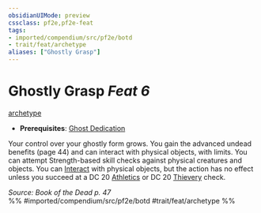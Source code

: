 ```yaml
---
obsidianUIMode: preview
cssclass: pf2e,pf2e-feat
tags:
- imported/compendium/src/pf2e/botd
- trait/feat/archetype
aliases: ["Ghostly Grasp"]
---
```

# Ghostly Grasp  *Feat 6*  
[archetype](archetype.md)  

- **Prerequisites**: [Ghost Dedication](ghost-dedication-botd.md)

Your control over your ghostly form grows. You gain the advanced undead benefits (page 44) and can interact with physical objects, with limits. You can attempt Strength-based skill checks against physical creatures and objects. You can [Interact](interact.md) with physical objects, but the action has no effect unless you succeed at a DC 20 [Athletics](../skills.md#Athletics) or DC 20 [Thievery](../skills.md#Thievery) check.

*Source: Book of the Dead p. 47*  
%% #imported/compendium/src/pf2e/botd #trait/feat/archetype %%